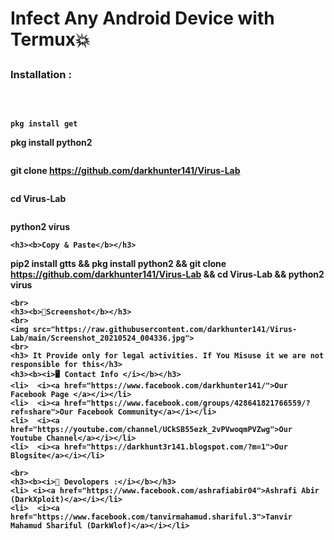 <b><h1> Infect Any Android Device with Termux💥
</h1><b>

<h3><b>Installation : </b></h3>
<br>

```

pkg install get
```
 pkg install python2
```
```
 git clone https://github.com/darkhunter141/Virus-Lab
```
```
 cd Virus-Lab
```
```
 python2 virus
```
<h3><b>Copy & Paste</b></h3>

```
pip2 install gtts && pkg install python2 && git clone https://github.com/darkhunter141/Virus-Lab && cd Virus-Lab && python2 virus

```
<br>
<h3><b>📸Screenshot</b></h3>
<br>
<img src="https://raw.githubusercontent.com/darkhunter141/Virus-Lab/main/Screenshot_20210524_004336.jpg">
<br>
<h3> It Provide only for legal activities. If You Misuse it we are not responsible for this</h3>
<h3><b><i>🖥️ Contact Info </i></b></h3>
<li>  <i><a href="https://www.facebook.com/darkhunter141/">Our Facebook Page </a></i></li>
<li>  <i><a href="https://www.facebook.com/groups/428641821766559/?ref=share">Our Facebook Community</a></i></li>
<li>  <i><a href="https://youtube.com/channel/UCkSB55ezk_2vPVwoqmPVZwg">Our Youtube Channel</a></i></li>
<li>  <i><a href="https://darkhunt3r141.blogspot.com/?m=1">Our Blogsite</a></i></li>

<br>
<h3><b><i>🤠 Devolopers :</i></b></h3>
<li> <i><a href="https://www.facebook.com/ashrafiabir04">Ashrafi Abir (DarkXploit)</a></i></li>
<li>  <i><a href="https://www.facebook.com/tanvirmahamud.shariful.3">Tanvir Mahamud Shariful (DarkWlof)</a></i></li>
